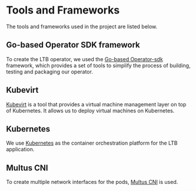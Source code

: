 # Tools and Frameworks

The tools and frameworks used in the project are listed below.

## Go-based Operator SDK framework

To create the LTB operator, we used the [Go-based Operator-sdk](https://sdk.operatorframework.io/docs/building-operators/golang/quickstart/) framework, which provides a set of tools to simplify the process of building, testing and packaging our operator.

## Kubevirt

[Kubevirt](https://kubevirt.io/) is a tool that provides a virtual machine management layer on top of Kubernetes. It allows us to deploy virtual machines on Kubernetes.

## Kubernetes

We use [Kubernetes](https://kubernetes.io/) as the container orchestration platform for the LTB application.

## Multus CNI

To create multiple network interfaces for the pods, [Multus CNI](https://github.com/k8snetworkplumbingwg/multus-cni) is used.
